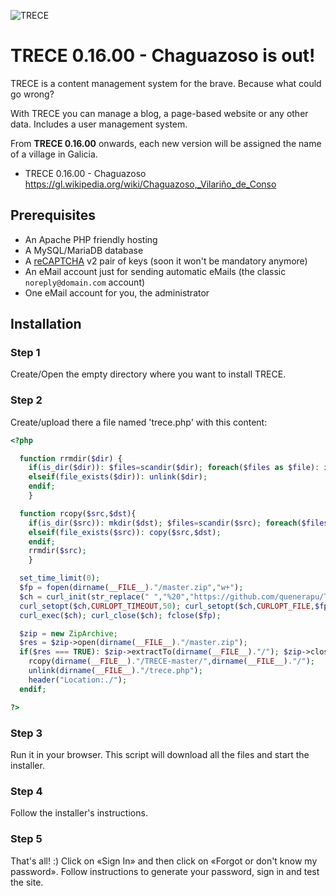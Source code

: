 ![TRECE](https://trece.boa.gal/img/og/trece-github.jpg "TRECE")

# TRECE 0.16.00 - Chaguazoso is out!
TRECE is a content management system for the brave. Because what could go wrong?

With TRECE you can manage a blog, a page-based website or any other data. Includes a user management system.
 
From **TRECE 0.16.00** onwards, each new version will be assigned the name of a village in Galicia.

  - TRECE 0.16.00 - Chaguazoso https://gl.wikipedia.org/wiki/Chaguazoso,_Vilariño_de_Conso

## Prerequisites

- An Apache PHP friendly hosting
- A MySQL/MariaDB database
- A [reCAPTCHA](https://google.com/recaptcha) v2 pair of keys (soon it won't be mandatory anymore)
- An eMail account just for sending automatic eMails (the classic `noreply@domain.com` account)
- One eMail account for you, the administrator

## Installation

### Step 1

Create/Open the empty directory where you want to install TRECE.

### Step 2

Create/upload there a file named 'trece.php' with this content:

```php
<?php

  function rrmdir($dir) {
    if(is_dir($dir)): $files=scandir($dir); foreach($files as $file): if($file != "." && $file != ".."): rrmdir("$dir/$file"); endif; endforeach; rmdir($dir);
    elseif(file_exists($dir)): unlink($dir);
    endif;
    }

  function rcopy($src,$dst){
    if(is_dir($src)): mkdir($dst); $files=scandir($src); foreach($files as $file): if($file != "." && $file != ".."): rcopy("$src/$file","$dst/$file"); endif; endforeach;
    elseif(file_exists($src)): copy($src,$dst);
    endif;
    rrmdir($src);
    }

  set_time_limit(0);
  $fp = fopen(dirname(__FILE__)."/master.zip","w+");
  $ch = curl_init(str_replace(" ","%20","https://github.com/quenerapu/TRECE/archive/master.zip"));
  curl_setopt($ch,CURLOPT_TIMEOUT,50); curl_setopt($ch,CURLOPT_FILE,$fp); curl_setopt($ch,CURLOPT_FOLLOWLOCATION,true);
  curl_exec($ch); curl_close($ch); fclose($fp);

  $zip = new ZipArchive;
  $res = $zip->open(dirname(__FILE__)."/master.zip");
  if($res === TRUE): $zip->extractTo(dirname(__FILE__)."/"); $zip->close(); unlink(dirname(__FILE__)."/master.zip");
    rcopy(dirname(__FILE__)."/TRECE-master/",dirname(__FILE__)."/");
    unlink(dirname(__FILE__)."/trece.php");
    header("Location:./");
  endif;

?>
```

### Step 3

Run it in your browser. This script will download all the files and start the installer.

### Step 4

Follow the installer's instructions.

### Step 5

That's all! :) Click on «Sign In» and then click on «Forgot or don't know my password». Follow instructions to generate your password, sign in and test the site.
